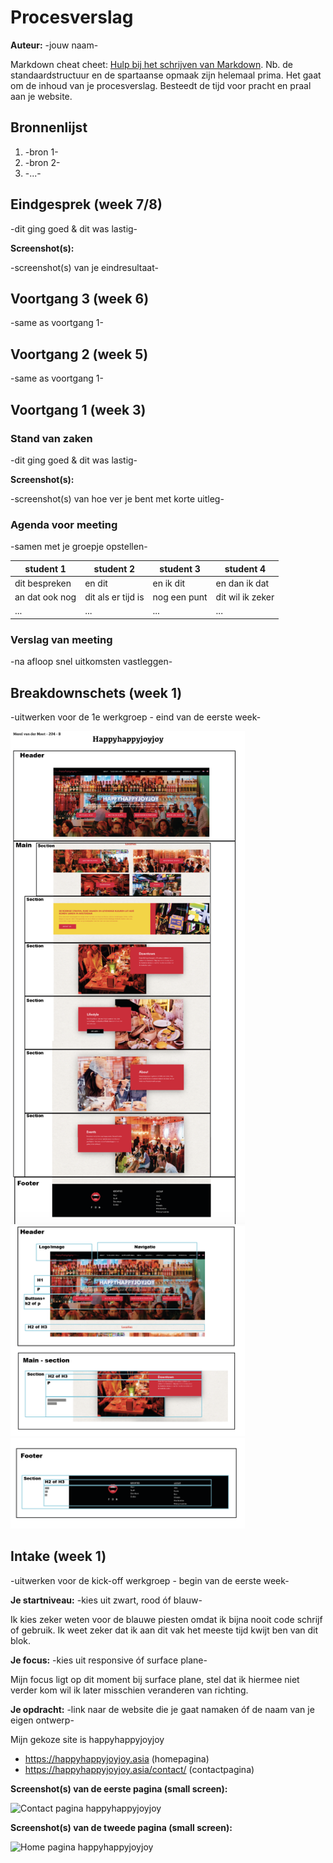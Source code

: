 # Procesverslag
**Auteur:** -jouw naam-

Markdown cheat cheet: [Hulp bij het schrijven van Markdown](https://github.com/adam-p/markdown-here/wiki/Markdown-Cheatsheet). Nb. de standaardstructuur en de spartaanse opmaak zijn helemaal prima. Het gaat om de inhoud van je procesverslag. Besteedt de tijd voor pracht en praal aan je website.



## Bronnenlijst
1. -bron 1-
2. -bron 2-
3. -...-



## Eindgesprek (week 7/8)

-dit ging goed & dit was lastig-

**Screenshot(s):**

-screenshot(s) van je eindresultaat-



## Voortgang 3 (week 6)

-same as voortgang 1-



## Voortgang 2 (week 5)

-same as voortgang 1-



## Voortgang 1 (week 3)

### Stand van zaken

-dit ging goed & dit was lastig-

**Screenshot(s):**

-screenshot(s) van hoe ver je bent met korte uitleg-

### Agenda voor meeting

-samen met je groepje opstellen-

| student 1      | student 2          | student 3    | student 4        |
| ---            | ---                | ---          | ---              |
| dit bespreken  | en dit             | en ik dit    | en dan ik dat    |
| an dat ook nog | dit als er tijd is | nog een punt | dit wil ik zeker |
| ...            | ...                | ...          | ...              |

### Verslag van meeting

-na afloop snel uitkomsten vastleggen-



## Breakdownschets (week 1)

-uitwerken voor de 1e werkgroep - eind van de eerste week-

<img src="images/spreadsheetvol.png" width="375px" alt="volledige sheet">
<img src="images/tussensheet.png" width="375px" alt="header en main sheet">
<img src="images/footersheet.png" width="375px" alt="footer spread">

## Intake (week 1)
-uitwerken voor de kick-off werkgroep - begin van de eerste week-

**Je startniveau:** -kies uit zwart, rood óf blauw-

Ik kies zeker weten voor de blauwe piesten omdat ik bijna nooit code schrijf of gebruik. Ik weet zeker dat ik aan dit vak het meeste tijd kwijt ben van dit blok.

**Je focus:** -kies uit responsive óf surface plane-

Mijn focus ligt op dit moment bij surface plane, stel dat ik hiermee niet verder kom wil ik later misschien veranderen van richting.

**Je opdracht:** -link naar de website die je gaat namaken óf de naam van je eigen ontwerp-

Mijn gekoze site is happyhappyjoyjoy

- https://happyhappyjoyjoy.asia (homepagina)
- https://happyhappyjoyjoy.asia/contact/ (contactpagina)


**Screenshot(s) van de eerste pagina (small screen):**

<img src="images/happyhappyjoyjoy_contact.png" width="375px" alt="Contact pagina happyhappyjoyjoy">


**Screenshot(s) van de tweede pagina (small screen):**

<img src="images/happyhappyjoyjoy_home.png" width="375px" alt="Home pagina happyhappyjoyjoy">


